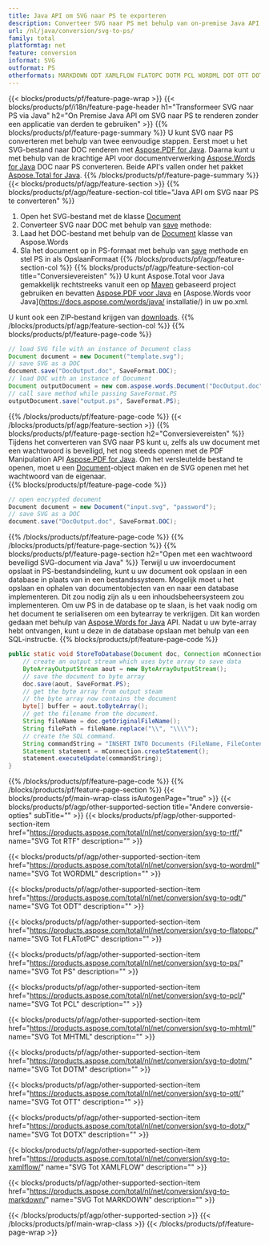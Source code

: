 ```yaml
---
title: Java API om SVG naar PS te exporteren
description: Converteer SVG naar PS met behulp van on-premise Java API
url: /nl/java/conversion/svg-to-ps/
family: total
platformtag: net
feature: conversion
informat: SVG
outformat: PS
otherformats: MARKDOWN ODT XAMLFLOW FLATOPC DOTM PCL WORDML DOT OTT DOTX PS RTF
---
```

{{< blocks/products/pf/feature-page-wrap >}}
{{< blocks/products/pf/i18n/feature-page-header h1="Transformeer SVG naar PS via Java" h2="On Premise Java API om SVG naar PS te renderen zonder een applicatie van derden te gebruiken" >}}
{{% blocks/products/pf/feature-page-summary %}}
U kunt SVG naar PS converteren met behulp van twee eenvoudige stappen. Eerst moet u het SVG-bestand naar DOC renderen met [Aspose.PDF for Java](https://products.aspose.com/pdf/java/). Daarna kunt u met behulp van de krachtige API voor documentverwerking [Aspose.Words for Java](https://products.aspose.com/words/java/) DOC naar PS converteren. Beide API's vallen onder het pakket [Aspose.Total for Java](https://products.aspose.com/total/java/).
{{% /blocks/products/pf/feature-page-summary  %}}
{{< blocks/products/pf/agp/feature-section >}}
{{% blocks/products/pf/agp/feature-section-col title="Java API om SVG naar PS te converteren" %}}
1. Open het SVG-bestand met de klasse [Document](https://apireference.aspose.com/pdf/java/com.aspose.pdf/Document)
2. Converteer SVG naar DOC met behulp van [save](https://apireference.aspose.com/pdf/java/com.aspose.pdf/Document#save-java.lang.String-com.aspose.pdf.SaveOptions- ) methode:
3. Laad het DOC-bestand met behulp van de [Document](https://apireference.aspose.com/words/java/com.aspose.words/Document) klasse van Aspose.Words
4. Sla het document op in PS-formaat met behulp van [save](https://apireference.aspose.com/words/java/com.aspose.words/Document#save(java.lang.String,int)) methode en stel PS in als OpslaanFormaat
{{% /blocks/products/pf/agp/feature-section-col %}}
{{% blocks/products/pf/agp/feature-section-col title="Conversievereisten" %}}
U kunt Aspose.Total voor Java gemakkelijk rechtstreeks vanuit een op [Maven](https://repository.aspose.com/webapp/#/artifacts/browse/tree/General/repo/com/aspose/aspose-total) gebaseerd project gebruiken en bevatten [Aspose.PDF voor Java](https://docs.aspose.com/pdf/java/installation/) en [Aspose.Words voor Java](https://docs.aspose.com/words/java/ installatie/) in uw po.xml.

U kunt ook een ZIP-bestand krijgen van [downloads](https://downloads.aspose.com/total/java).
{{% /blocks/products/pf/agp/feature-section-col %}}
{{% blocks/products/pf/feature-page-code %}}

```java
// load SVG file with an instance of Document class
Document document = new Document("template.svg");
// save SVG as a DOC 
document.save("DocOutput.doc", SaveFormat.DOC); 
// load DOC with an instance of Document
Document outputDocument = new com.aspose.words.Document("DocOutput.doc");
// call save method while passing SaveFormat.PS
outputDocument.save("output.ps", SaveFormat.PS);   
```
{{% /blocks/products/pf/feature-page-code %}}
{{< /blocks/products/pf/agp/feature-section >}}
{{% blocks/products/pf/feature-page-section  h2="Conversievereisten" %}}
Tijdens het converteren van SVG naar PS kunt u, zelfs als uw document met een wachtwoord is beveiligd, het nog steeds openen met de PDF Manipulation API [Aspose.PDF for Java](https://docs.aspose.com/pdf/java/installation/). Om het versleutelde bestand te openen, moet u een [Document](https://apireference.aspose.com/pdf/java/com.aspose.pdf/Document)-object maken en de SVG openen met het wachtwoord van de eigenaar.  
{{% blocks/products/pf/feature-page-code %}}

```cs
// open encrypted document
Document document = new Document("input.svg", "password");
// save SVG as a DOC 
document.save("DocOutput.doc", SaveFormat.DOC);
```
{{% /blocks/products/pf/feature-page-code  %}}
{{% /blocks/products/pf/feature-page-section %}}
{{% blocks/products/pf/feature-page-section  h2="Open met een wachtwoord beveiligd SVG-document via Java" %}}
Terwijl u uw invoerdocument opslaat in PS-bestandsindeling, kunt u uw document ook opslaan in een database in plaats van in een bestandssysteem. Mogelijk moet u het opslaan en ophalen van documentobjecten van en naar een database implementeren. Dit zou nodig zijn als u een inhoudsbeheersysteem zou implementeren. Om uw PS in de database op te slaan, is het vaak nodig om het document te serialiseren om een bytearray te verkrijgen. Dit kan worden gedaan met behulp van [Aspose.Words for Java](https://products.aspose.com/words/Java/) API. Nadat u uw byte-array hebt ontvangen, kunt u deze in de database opslaan met behulp van een SQL-instructie. 
{{% blocks/products/pf/feature-page-code %}}

```java
public static void StoreToDatabase(Document doc, Connection mConnection) throws Exception {
    // create an output stream which uses byte array to save data
    ByteArrayOutputStream aout = new ByteArrayOutputStream();
    // save the document to byte array
    doc.save(aout, SaveFormat.PS);
    // get the byte array from output steam
    // the byte array now contains the document
    byte[] buffer = aout.toByteArray();
    // get the filename from the document.
    String fileName = doc.getOriginalFileName();
    String filePath = fileName.replace("\\", "\\\\");
    // create the SQL command.
    String commandString = "INSERT INTO Documents (FileName, FileContent) VALUES('" + filePath + "', '" + buffer + "')";
    Statement statement = mConnection.createStatement();
    statement.executeUpdate(commandString);
}  
```
{{% /blocks/products/pf/feature-page-code  %}}
{{% /blocks/products/pf/feature-page-section %}}
{{< blocks/products/pf/main-wrap-class isAutogenPage="true" >}}
{{< blocks/products/pf/agp/other-supported-section title="Andere conversie-opties" subTitle="" >}}
{{< blocks/products/pf/agp/other-supported-section-item href="https://products.aspose.com/total/nl/net/conversion/svg-to-rtf/" name="SVG Tot RTF" description="" >}}

{{< blocks/products/pf/agp/other-supported-section-item href="https://products.aspose.com/total/nl/net/conversion/svg-to-wordml/" name="SVG Tot WORDML" description="" >}}

{{< blocks/products/pf/agp/other-supported-section-item href="https://products.aspose.com/total/nl/net/conversion/svg-to-odt/" name="SVG Tot ODT" description="" >}}

{{< blocks/products/pf/agp/other-supported-section-item href="https://products.aspose.com/total/nl/net/conversion/svg-to-flatopc/" name="SVG Tot FLATotPC" description="" >}}

{{< blocks/products/pf/agp/other-supported-section-item href="https://products.aspose.com/total/nl/net/conversion/svg-to-ps/" name="SVG Tot PS" description="" >}}

{{< blocks/products/pf/agp/other-supported-section-item href="https://products.aspose.com/total/nl/net/conversion/svg-to-pcl/" name="SVG Tot PCL" description="" >}}

{{< blocks/products/pf/agp/other-supported-section-item href="https://products.aspose.com/total/nl/net/conversion/svg-to-mhtml/" name="SVG Tot MHTML" description="" >}}

{{< blocks/products/pf/agp/other-supported-section-item href="https://products.aspose.com/total/nl/net/conversion/svg-to-dotm/" name="SVG Tot DOTM" description="" >}}

{{< blocks/products/pf/agp/other-supported-section-item href="https://products.aspose.com/total/nl/net/conversion/svg-to-ott/" name="SVG Tot OTT" description="" >}}

{{< blocks/products/pf/agp/other-supported-section-item href="https://products.aspose.com/total/nl/net/conversion/svg-to-dotx/" name="SVG Tot DOTX" description="" >}}

{{< blocks/products/pf/agp/other-supported-section-item href="https://products.aspose.com/total/nl/net/conversion/svg-to-xamlflow/" name="SVG Tot XAMLFLOW" description="" >}}

{{< blocks/products/pf/agp/other-supported-section-item href="https://products.aspose.com/total/nl/net/conversion/svg-to-markdown/" name="SVG Tot MARKDOWN" description="" >}}


{{< /blocks/products/pf/agp/other-supported-section >}}
{{< /blocks/products/pf/main-wrap-class >}}
{{< /blocks/products/pf/feature-page-wrap >}}